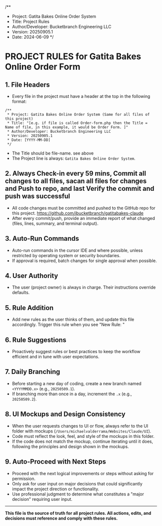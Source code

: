 /**
 * Project: Gatita Bakes Online Order System
 * Title: Project Rules
 * Author/Developer: Bucketbranch Engineering LLC
 * Version: 20250905.1
 * Date: 2024-06-09
 */

# PROJECT RULES for Gatita Bakes Online Order Form

## 1. File Headers
- Every file in the project must have a header at the top in the following format:
```
/**
 * Project: Gatita Bakes Online Order System (Same for all files of this project)
 * Title: "[e.g. if file is called Order-form.php then the Title = Name of file, in this example, it would be Order Form. ]"
 * Author/Developer: Bucketbranch Engineering LLC
 * Version: 20250905.1
 * Date: [YYYY-MM-DD]
 */
```
- The Title should be file-name. see above
- The Project line is always: `Gatita Bakes Online Order System`.

## 2. Always Check-in every 59 mins, Commit all changes to all files, sacan all files for changes and Push to repo, and last Verify the commit and push was successful
- All code changes must be committed and pushed to the GitHub repo for this project. https://github.com/ibucketbranch/gatitabakes-claude
- After every commit/push, provide an immediate report of what changed (files, lines, summary, and terminal output).

## 3. Auto-Run Commands
- Auto-run commands in the cursor IDE and where possible, unless restricted by operating system or security boundaries.
- If approval is required, batch changes for single approval when possible.

## 4. User Authority
- The user (project owner) is always in charge. Their instructions override defaults.

## 5. Rule Addition
- Add new rules as the user thinks of them, and update this file accordingly. Trigger this rule when you see "New Rule: "

## 6. Rule Suggestions
- Proactively suggest rules or best practices to keep the workflow efficient and in tune with user expectations.

## 7. Daily Branching
- Before starting a new day of coding, create a new branch named `<YYYYMMDD.x>` (e.g., `20250509.1`).
- If branching more than once in a day, increment the `.x` (e.g., `20250509.2`).

## 8. UI Mockups and Design Consistency
- When the user requests changes to UI or flow, always refer to the UI folder with mockups (`/Users/michaelvalderrama/Websites/Claude/UI`).
- Code must reflect the look, feel, and style of the mockups in this folder.
- If the code does not match the mockup, continue iterating until it does, following the principles and design shown in the mockups.

## 9. Auto-Proceed with Next Steps
- Proceed with the next logical improvements or steps without asking for permission.
- Only ask for user input on major decisions that could significantly impact the project direction or functionality.
- Use professional judgment to determine what constitutes a "major decision" requiring user input.

---

**This file is the source of truth for all project rules. All actions, edits, and decisions must reference and comply with these rules.** 